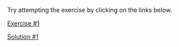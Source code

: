 Try attempting the exercise by clicking on the links below.

[Exercise #1](https://codesandbox.io/s/usestate-exercise-1-3rj9s)

[Solution #1](https://codesandbox.io/s/usestate-exercise-1-solution-x6vtp) 

